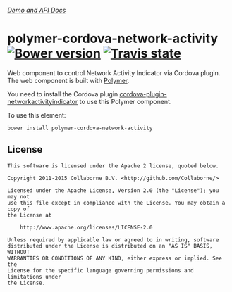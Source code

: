 _[Demo and API Docs](http://collaborne.github.io/polymer-cordova-network-activity)_


polymer-cordova-network-activity [![Bower version](https://badge.fury.io/bo/polymer-cordova-network-activity.svg)](http://badge.fury.io/bo/polymer-cordova-network-activity) [![Travis state](https://travis-ci.org/Collaborne/polymer-cordova-network-activity.svg?branch=master)](https://travis-ci.org/Collaborne/polymer-cordova-network-activity)
=========

Web component to control Network Activity Indicator via Cordova plugin. The web component is built with [Polymer](https://www.polymer-project.org).

You need to install the Cordova plugin [cordova-plugin-networkactivityindicator](https://github.com/ohh2ahh/NetworkActivityIndicator) to use this Polymer component.

To use this element:

`bower install polymer-cordova-network-activity`


## License

    This software is licensed under the Apache 2 license, quoted below.

    Copyright 2011-2015 Collaborne B.V. <http://github.com/Collaborne/>

    Licensed under the Apache License, Version 2.0 (the "License"); you may not
    use this file except in compliance with the License. You may obtain a copy of
    the License at

        http://www.apache.org/licenses/LICENSE-2.0

    Unless required by applicable law or agreed to in writing, software
    distributed under the License is distributed on an "AS IS" BASIS, WITHOUT
    WARRANTIES OR CONDITIONS OF ANY KIND, either express or implied. See the
    License for the specific language governing permissions and limitations under
    the License.
    